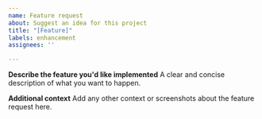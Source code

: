 ```yaml
---
name: Feature request
about: Suggest an idea for this project
title: "[Feature]"
labels: enhancement
assignees: ''

---
```


**Describe the feature you'd like implemented**
A clear and concise description of what you want to happen.

**Additional context**
Add any other context or screenshots about the feature request here.
